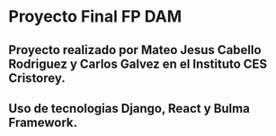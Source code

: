 # Proyecto Final FP DAM
## Proyecto realizado por Mateo Jesus Cabello Rodriguez y Carlos Galvez en el Instituto CES Cristorey.
## Uso de tecnologias Django, React y Bulma Framework.
